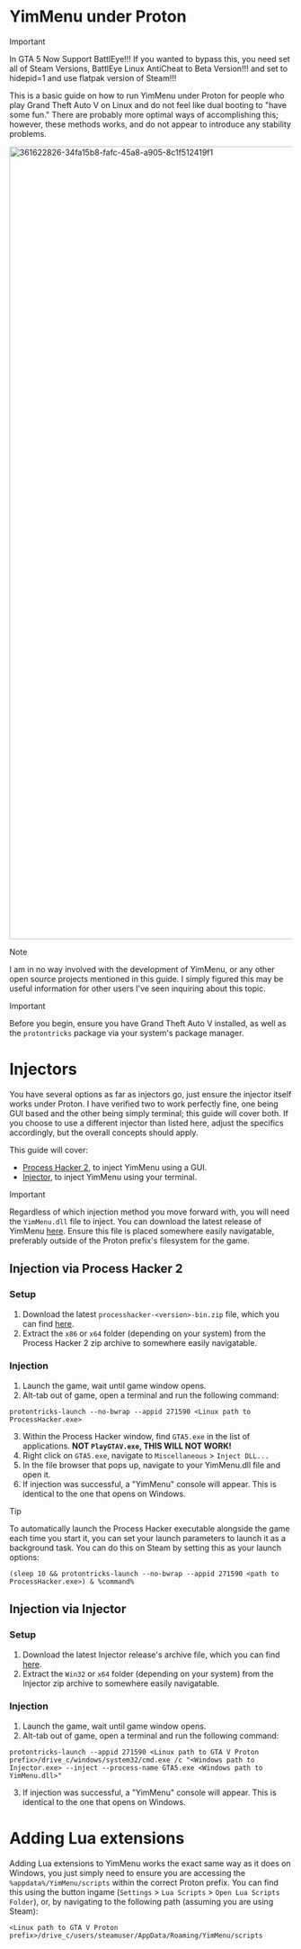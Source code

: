 # YimMenu under Proton

> [!IMPORTANT]
> In GTA 5 Now Support BattlEye!!! If you wanted to bypass this, you need set all of Steam Versions, BattlEye Linux AntiCheat to Beta Version!!! and set to hidepid=1 and use flatpak version of Steam!!!


This is a basic guide on how to run YimMenu under Proton for people who play Grand Theft Auto V on Linux and do not feel like dual booting to "have some fun." There are probably more optimal ways of accomplishing this; however, these methods works, and do not appear to introduce any stability problems.

<img width="2559" height="1409" alt="361622826-34fa15b8-fafc-45a8-a905-8c1f512419f1" src="https://github.com/user-attachments/assets/a0f5eef7-1463-4d3f-8133-89580c1506b2" />


> [!NOTE]
> I am in no way involved with the development of YimMenu, or any other open source projects mentioned in this guide. I simply figured this may be useful information for other users I've seen inquiring about this topic.

> [!IMPORTANT]
Before you begin, ensure you have Grand Theft Auto V installed, as well as the `protontricks` package via your system's package manager.

# Injectors
You have several options as far as injectors go, just ensure the injector itself works under Proton. I have verified two to work perfectly fine, one being GUI based and the other being simply terminal; this guide will cover both. If you choose to use a different injector than listed here, adjust the specifics accordingly, but the overall concepts should apply.

This guide will cover:
- [Process Hacker 2](https://github.com/lucasg/processhacker2), to inject YimMenu using a GUI.
- [Injector](https://github.com/nefarius/Injector), to inject YimMenu using your terminal.

> [!IMPORTANT]
> Regardless of which injection method you move forward with, you will need the `YimMenu.dll` file to inject. You can download the latest release of YimMenu [here](https://github.com/YimMenu/YimMenu/releases/nightly). Ensure this file is placed somewhere easily navigatable, preferably outside of the Proton prefix's filesystem for the game.

## Injection via Process Hacker 2
### Setup
1. Download the latest `processhacker-<version>-bin.zip` file, which you can find [here](https://sourceforge.net/projects/processhacker/files/processhacker2/).
2. Extract the `x86` or `x64` folder (depending on your system) from the Process Hacker 2 zip archive to somewhere easily navigatable.

### Injection
1. Launch the game, wait until game window opens.
2. Alt-tab out of game, open a terminal and run the following command:
```
protontricks-launch --no-bwrap --appid 271590 <Linux path to ProcessHacker.exe>
```
3. Within the Process Hacker window, find ``GTA5.exe`` in the list of applications. **NOT ``PlayGTAV.exe``, THIS WILL NOT WORK!**
4. Right click on ``GTA5.exe``, navigate to ``Miscellaneous`` > ``Inject DLL...``
5. In the file browser that pops up, navigate to your YimMenu.dll file and open it.
6. If injection was successful, a "YimMenu" console will appear. This is identical to the one that opens on Windows.

> [!TIP]
> To automatically launch the Process Hacker executable alongside the game each time you start it, you can set your launch parameters to launch it as a background task. You can do this on Steam by setting this as your launch options:
> ```
> (sleep 10 && protontricks-launch --no-bwrap --appid 271590 <path to ProcessHacker.exe>) & %command%
> ```

## Injection via Injector
### Setup
1. Download the latest Injector release's archive file, which you can find [here](https://github.com/nefarius/Injector/releases/).
2. Extract the `Win32` or `x64` folder (depending on your system) from the Injector zip archive to somewhere easily navigatable.
  
### Injection
1. Launch the game, wait until game window opens.
2. Alt-tab out of game, open a terminal and run the following command:
```
protontricks-launch --appid 271590 <Linux path to GTA V Proton prefix>/drive_c/windows/system32/cmd.exe /c "<Windows path to Injector.exe> --inject --process-name GTA5.exe <Windows path to YimMenu.dll>"
```
3. If injection was successful, a "YimMenu" console will appear. This is identical to the one that opens on Windows.

# Adding Lua extensions
Adding Lua extensions to YimMenu works the exact same way as it does on Windows, you just simply need to ensure you are accessing the `%appdata%/YimMenu/scripts` within the correct Proton prefix. You can find this using the button ingame (`Settings` > `Lua Scripts` > `Open Lua Scripts Folder`), or, by navigating to the following path (assuming you are using Steam):
```
<Linux path to GTA V Proton prefix>/drive_c/users/steamuser/AppData/Roaming/YimMenu/scripts
